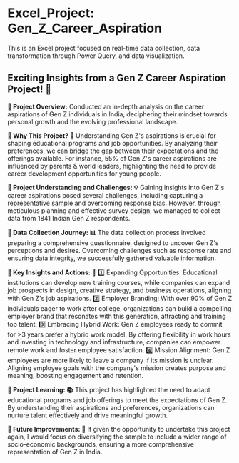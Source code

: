 # Excel_Project: Gen_Z_Career_Aspiration
This is an Excel project focused on real-time data collection, data transformation through Power Query, and data visualization.
## Exciting Insights from a Gen Z Career Aspiration Project! 🌟

**🔹 Project Overview:**
    Conducted an in-depth analysis on the career aspirations of Gen Z individuals in India, deciphering their mindset towards personal growth and the evolving professional landscape.

**🔹 Why This Project? 🤔**
    Understanding Gen Z's aspirations is crucial for shaping educational programs and job opportunities. By analyzing their preferences, we can bridge the gap between their expectations and the offerings available. For instance, 55% of Gen Z's career aspirations are influenced by parents & world leaders, highlighting the need to provide career development opportunities for young people.

**🔹 Project Understanding and Challenges: 💡**
    Gaining insights into Gen Z's career aspirations posed several challenges, including capturing a representative sample and overcoming response bias. However, through meticulous planning and effective survey design, we managed to collect data from 1841 Indian Gen Z respondents.

**🔹 Data Collection Journey: 📊**
     The data collection process involved preparing a comprehensive questionnaire, designed to uncover Gen Z's perceptions and desires. Overcoming challenges such as response rate and ensuring data integrity, we successfully gathered valuable information.

**🔹 Key Insights and Actions: 🚀**
    1️⃣ Expanding Opportunities: Educational institutions can develop new training courses, while companies can expand job prospects in design, creative strategy, and business operations, aligning with Gen Z's job aspirations.
    2️⃣ Employer Branding: With over 90% of Gen Z individuals eager to work after college, organizations can build a compelling employer brand that resonates with this generation, attracting and training top talent.
    3️⃣ Embracing Hybrid Work: Gen Z employees ready to commit for >3 years prefer a hybrid work model. By offering flexibility in work hours and investing in technology and infrastructure, companies can empower remote work and foster employee satisfaction.
    4️⃣ Mission Alignment: Gen Z employees are more likely to leave a company if its mission is unclear. Aligning employee goals with the company's mission creates purpose and meaning, boosting engagement and retention.

**🔹 Project Learning: 📚**
    This project has highlighted the need to adapt educational programs and job offerings to meet the expectations of Gen Z. By understanding their aspirations and preferences, organizations can nurture talent effectively and drive meaningful growth.

**🔹 Future Improvements: 🔮**
    If given the opportunity to undertake this project again, I would focus on diversifying the sample to include a wider range of socio-economic backgrounds, ensuring a more comprehensive representation of Gen Z in India.
